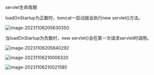 servlet生命周期

loadOnStartup为正数时，tomcat一启动就会执行new servlet()方法。

![image-20231106205630350](C:\Users\小月亮\AppData\Roaming\Typora\typora-user-images\image-20231106205630350.png)

当loadOnStartup为负数时，new servlet()会在第一次请求servlet时调用。

![image-20231106205840292](C:\Users\小月亮\AppData\Roaming\Typora\typora-user-images\image-20231106205840292.png)

![image-20231106210006320](C:\Users\小月亮\AppData\Roaming\Typora\typora-user-images\image-20231106210006320.png)

![image-20231106210021585](C:\Users\小月亮\AppData\Roaming\Typora\typora-user-images\image-20231106210021585.png)